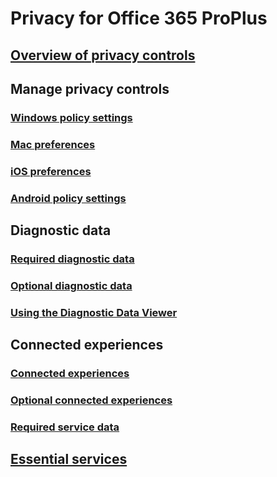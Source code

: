 # Privacy for Office 365 ProPlus

## [Overview of privacy controls](overview-privacy-controls.md)

## Manage privacy controls
### [Windows policy settings](manage-privacy-controls.md)
### [Mac preferences](mac-privacy-preferences.md)
### [iOS preferences](ios-privacy-preferences.md)
### [Android policy settings](android-privacy-controls.md)

## Diagnostic data
### [Required diagnostic data](required-diagnostic-data.md)
### [Optional diagnostic data](optional-diagnostic-data.md)
### [Using the Diagnostic Data Viewer](https://support.office.com/article/cf761ce9-d805-4c60-a339-4e07f3182855)

## Connected experiences
### [Connected experiences](connected-experiences.md)
### [Optional connected experiences](optional-connected-experiences.md)
### [Required service data](required-service-data.md)

## [Essential services](essential-services.md)